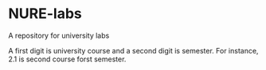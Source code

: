 # NURE-labs
A repository for university labs

A first digit is university course and a second digit is semester.
For instance, 2.1 is second course forst semester.
